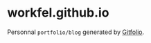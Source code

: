 # workfel.github.io

Personnal `portfolio/blog` generated by [Gitfolio](https://github.com/imfunniee/gitfolio).
